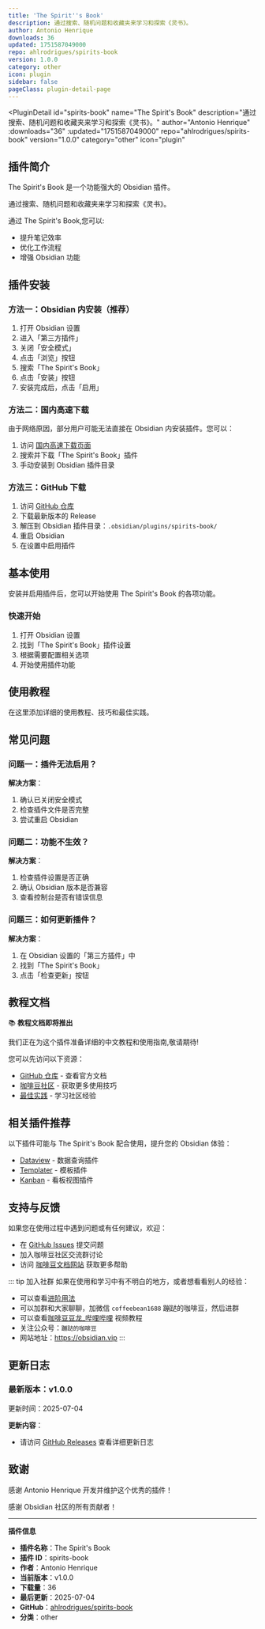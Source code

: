 ```yaml
---
title: 'The Spirit''s Book'
description: 通过搜索、随机问题和收藏夹来学习和探索《灵书》。
author: Antonio Henrique
downloads: 36
updated: 1751587049000
repo: ahlrodrigues/spirits-book
version: 1.0.0
category: other
icon: plugin
sidebar: false
pageClass: plugin-detail-page
---
```


<PluginDetail
  id="spirits-book"
  name="The Spirit&#39;s Book"
  description="通过搜索、随机问题和收藏夹来学习和探索《灵书》。"
  author="Antonio Henrique"
  :downloads="36"
  :updated="1751587049000"
  repo="ahlrodrigues/spirits-book"
  version="1.0.0"
  category="other"
  icon="plugin"
>

<!-- AUTO_GENERATED_START -->
## 插件简介

The Spirit&#39;s Book 是一个功能强大的 Obsidian 插件。

通过搜索、随机问题和收藏夹来学习和探索《灵书》。

通过 The Spirit&#39;s Book,您可以:

- 提升笔记效率
- 优化工作流程
- 增强 Obsidian 功能

<!-- AUTO_GENERATED_END -->

<!-- AUTO_GENERATED_START -->
## 插件安装

### 方法一：Obsidian 内安装（推荐）

1. 打开 Obsidian 设置
2. 进入「第三方插件」
3. 关闭「安全模式」
4. 点击「浏览」按钮
5. 搜索「The Spirit&#39;s Book」
6. 点击「安装」按钮
7. 安装完成后，点击「启用」

### 方法二：国内高速下载

由于网络原因，部分用户可能无法直接在 Obsidian 内安装插件。您可以：

1. 访问 [国内高速下载页面](/zh/documentation/obsidian-plugins-download.html)
2. 搜索并下载「The Spirit&#39;s Book」插件
3. 手动安装到 Obsidian 插件目录

### 方法三：GitHub 下载

1. 访问 [GitHub 仓库](https://github.com/ahlrodrigues/spirits-book)
2. 下载最新版本的 Release
3. 解压到 Obsidian 插件目录：`.obsidian/plugins/spirits-book/`
4. 重启 Obsidian
5. 在设置中启用插件

## 基本使用

安装并启用插件后，您可以开始使用 The Spirit&#39;s Book 的各项功能。

### 快速开始

1. 打开 Obsidian 设置
2. 找到「The Spirit&#39;s Book」插件设置
3. 根据需要配置相关选项
4. 开始使用插件功能

<!-- AUTO_GENERATED_END -->

<!-- CUSTOM_CONTENT_START:tutorial -->
## 使用教程

在这里添加详细的使用教程、技巧和最佳实践。

<!-- CUSTOM_CONTENT_END:tutorial -->

<!-- SHARED_CONTENT_START -->
## 常见问题

### 问题一：插件无法启用？

**解决方案**：
1. 确认已关闭安全模式
2. 检查插件文件是否完整
3. 尝试重启 Obsidian

### 问题二：功能不生效？

**解决方案**：
1. 检查插件设置是否正确
2. 确认 Obsidian 版本是否兼容
3. 查看控制台是否有错误信息

### 问题三：如何更新插件？

**解决方案**：
1. 在 Obsidian 设置的「第三方插件」中
2. 找到「The Spirit&#39;s Book」
3. 点击「检查更新」按钮

## 教程文档

📚 **教程文档即将推出**

我们正在为这个插件准备详细的中文教程和使用指南,敬请期待!

您可以先访问以下资源：
- [GitHub 仓库](https://github.com/ahlrodrigues/spirits-book) - 查看官方文档
- [咖啡豆社区](/zh/bases/) - 获取更多使用技巧
- [最佳实践](/zh/best-practices/) - 学习社区经验

## 相关插件推荐

以下插件可能与 The Spirit&#39;s Book 配合使用，提升您的 Obsidian 体验：

- [Dataview](/zh/plugins/dataview.html) - 数据查询插件
- [Templater](/zh/plugins/templater-obsidian.html) - 模板插件
- [Kanban](/zh/plugins/obsidian-kanban.html) - 看板视图插件

## 支持与反馈

如果您在使用过程中遇到问题或有任何建议，欢迎：

- 在 [GitHub Issues](https://github.com/ahlrodrigues/spirits-book/issues) 提交问题
- 加入咖啡豆社区交流群讨论
- 访问 [咖啡豆文档网站](https://obsidian.vip) 获取更多帮助

::: tip 加入社群
如果在使用和学习中有不明白的地方，或者想看看别人的经验：
- 可以查看[进阶用法](/zh/advanced)
- 可以加群和大家聊聊，加微信 `coffeebean1688` 蹦跶的咖啡豆，然后进群
- 可以查看[咖啡豆豆龙_哔哩哔哩](https://space.bilibili.com/618777356) 视频教程
- 关注公众号：`蹦跶的咖啡豆`
- 网站地址：https://obsidian.vip
:::
<!-- SHARED_CONTENT_END -->

<!-- AUTO_GENERATED_START -->
## 更新日志

### 最新版本：v1.0.0

更新时间：2025-07-04

**更新内容**：
- 请访问 [GitHub Releases](https://github.com/ahlrodrigues/spirits-book/releases) 查看详细更新日志

## 致谢

感谢 Antonio Henrique 开发并维护这个优秀的插件！

感谢 Obsidian 社区的所有贡献者！

---

**插件信息**
- **插件名称**：The Spirit&#39;s Book
- **插件 ID**：spirits-book
- **作者**：Antonio Henrique
- **当前版本**：v1.0.0
- **下载量**：36
- **最后更新**：2025-07-04
- **GitHub**：[ahlrodrigues/spirits-book](https://github.com/ahlrodrigues/spirits-book)
- **分类**：other
<!-- AUTO_GENERATED_END -->

</PluginDetail>

